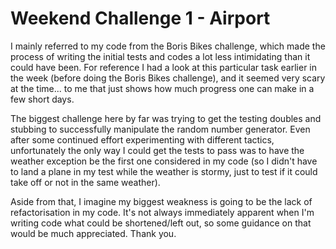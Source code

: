# **Weekend Challenge 1 - Airport**

I mainly referred to my code from the Boris Bikes challenge, which made the process of writing the initial tests and codes a lot less intimidating than it could have been. For reference I had a look at this particular task earlier in the week (before doing the Boris Bikes challenge), and it seemed very scary at the time... to me that just shows how much progress one can make in a few short days.

The biggest challenge here by far was trying to get the testing doubles and stubbing to successfully manipulate the random number generator. Even after some continued effort experimenting with different tactics, unfortunately the only way I could get the tests to pass was to have the weather exception be the first one considered in my code (so I didn't have to land a plane in my test while the weather is stormy, just to test if it could take off or not in the same weather).

Aside from that, I imagine my biggest weakness is going to be the lack of refactorisation in my code. It's not always immediately apparent when I'm writing code what could be shortened/left out, so some guidance on that would be much appreciated. Thank you.
